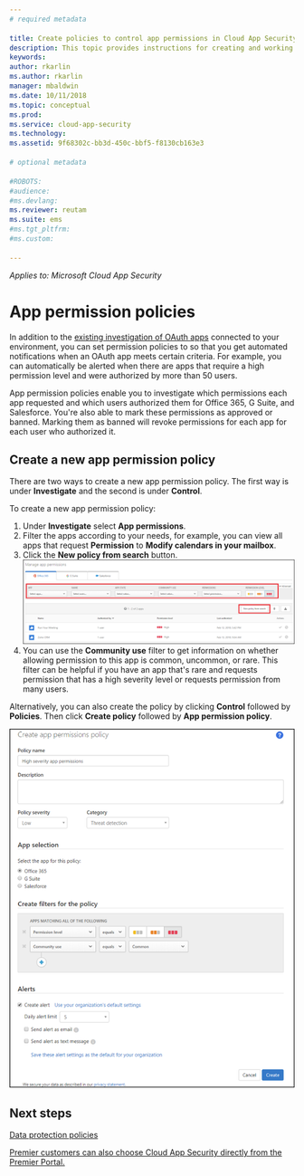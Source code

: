 ```yaml
---
# required metadata

title: Create policies to control app permissions in Cloud App Security | Microsoft Docs
description: This topic provides instructions for creating and working with app permission policies in Microsoft Cloud App Security.
keywords:
author: rkarlin
ms.author: rkarlin
manager: mbaldwin
ms.date: 10/11/2018
ms.topic: conceptual
ms.prod:
ms.service: cloud-app-security
ms.technology:
ms.assetid: 9f68302c-bb3d-450c-bbf5-f8130cb163e3

# optional metadata

#ROBOTS:
#audience:
#ms.devlang:
ms.reviewer: reutam
ms.suite: ems
#ms.tgt_pltfrm:
#ms.custom:

---
```

*Applies to: Microsoft Cloud App Security*


# App permission policies

In addition to the [existing investigation of OAuth apps](manage-app-permissions.md) connected to your environment, you can set permission policies to so that you get automated notifications when an OAuth app meets certain criteria. For example, you can automatically be alerted when there are apps that require a high permission level and were authorized by more than 50 users. 

App permission policies enable you to investigate which permissions each app requested and which users authorized them for Office 365, G Suite, and Salesforce. You're also able to mark these permissions as approved or banned. Marking them as banned will revoke permissions for each app for each user who authorized it. 

## Create a new app permission policy
There are two ways to create a new app permission policy. The first way is under **Investigate** and the second is under **Control**. 

To create a new app permission policy:

1. Under **Investigate** select **App permissions**.
2. Filter the apps according to your needs, for example, you can view all apps that request **Permission** to **Modify calendars in your mailbox**.
3. Click the **New policy from search** button. 
    ![new policy from search](./media/app-permissions-filter.png)
4. You can use the **Community use** filter to get information on whether allowing permission to this app is common, uncommon, or rare. This filter can be helpful if you have an app that's rare and requests permission that has a high severity level or requests permission from many users. 

Alternatively, you can also create the policy by clicking **Control** followed by **Policies**. Then click **Create policy** followed by **App permission policy**.

  
   ![new app permissions policy](./media/app-permissions-policy.png)



  ## Next steps 
  [Data protection policies](data-protection-policies.md)   

[Premier customers can also choose Cloud App Security directly from the Premier Portal.](https://premier.microsoft.com/)  
  
  